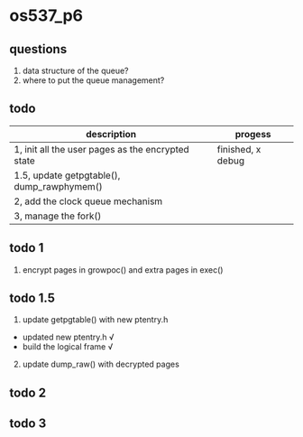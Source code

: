 # os537_p6

## questions
1. data structure of the queue?
2. where to put the queue management?

## todo  
| description | progess |
| ----------- | ----------- |
| 1, init all the user pages as the encrypted state | finished, x debug |
| 1.5, update getpgtable(), dump_rawphymem() |  |
| 2, add the clock queue mechanism<br />|  |
| 3, manage the fork()|  |

## todo 1
1. encrypt pages in growpoc() and extra pages in exec()

## todo 1.5
1. update getpgtable() with new ptentry.h  
  - updated new ptentry.h √  
  - build the logical frame √  
2. update dump_raw() with decrypted pages  

## todo 2

## todo 3
